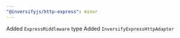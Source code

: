 ```yaml
---
"@inversifyjs/http-express": minor
---
```


Added `ExpressMiddleware` type
Added `InversifyExpressHttpAdapter`
